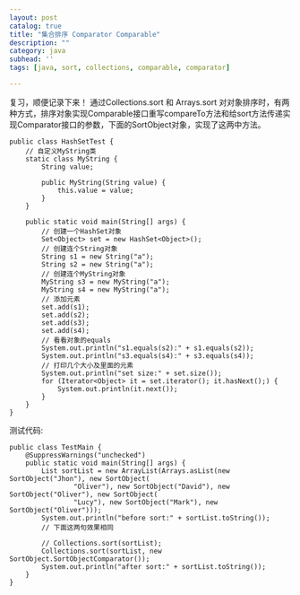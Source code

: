 ```yaml
---
layout: post
catalog: true
title: "集合排序 Comparator Comparable"
description: ""
category: java
subhead: ''
tags: [java, sort, collections, comparable, comparator]

---
```


复习，顺便记录下来！
通过Collections.sort 和  Arrays.sort 对对象排序时，有两种方式，排序对象实现Comparable接口重写compareTo方法和给sort方法传递实现Comparator接口的参数，下面的SortObject对象，实现了这两中方法。

    public class HashSetTest {
        // 自定义MyString类
        static class MyString {
            String value;

            public MyString(String value) {
                this.value = value;
            }
        }

        public static void main(String[] args) {
            // 创建一个HashSet对象
            Set<Object> set = new HashSet<Object>();
            // 创建连个String对象
            String s1 = new String("a");
            String s2 = new String("a");
            // 创建连个MyString对象
            MyString s3 = new MyString("a");
            MyString s4 = new MyString("a");
            // 添加元素
            set.add(s1);
            set.add(s2);
            set.add(s3);
            set.add(s4);
            // 看看对象的equals
            System.out.println("s1.equals(s2):" + s1.equals(s2));
            System.out.println("s3.equals(s4):" + s3.equals(s4));
            // 打印几个大小及里面的元素
            System.out.println("set size:" + set.size());
            for (Iterator<Object> it = set.iterator(); it.hasNext();) {
                System.out.println(it.next());
            }
        }
    }
   
  
 
测试代码:
 
    public class TestMain {
        @SuppressWarnings("unchecked")
        public static void main(String[] args) {
            List sortList = new ArrayList(Arrays.asList(new SortObject("Jhon"), new SortObject(
                    "Oliver"), new SortObject("David"), new SortObject("Oliver"), new SortObject(
                    "Lucy"), new SortObject("Mark"), new SortObject("Oliver")));
            System.out.println("before sort:" + sortList.toString());
            // 下面这两句效果相同

            // Collections.sort(sortList);
            Collections.sort(sortList, new SortObject.SortObjectComparator());
            System.out.println("after sort:" + sortList.toString());
        }
    }  

